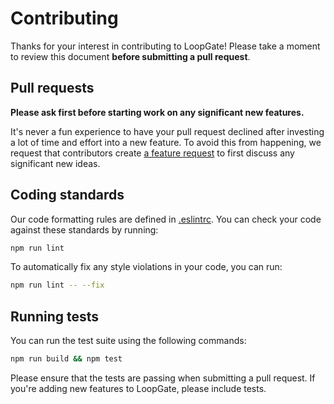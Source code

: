 # Contributing

Thanks for your interest in contributing to LoopGate! Please take a moment to review this document **before submitting a pull request**.

## Pull requests

**Please ask first before starting work on any significant new features.**

It's never a fun experience to have your pull request declined after investing a lot of time and effort into a new feature. To avoid this from happening, we request that contributors create [a feature request](https://github.com/0xGeel/loopring-token-gating/issues/new?assignees=&labels=Enhancement+%E2%9C%A8&template=feature-request.md&title=Feature+request%3A+%3Csummary+of+feature+here%3E) to first discuss any significant new ideas.

## Coding standards

Our code formatting rules are defined in [.eslintrc](https://github.com/0xGeel/loopring-token-gating/blob/master/.eslintrc.json). You can check your code against these standards by running:

```sh
npm run lint
```

To automatically fix any style violations in your code, you can run:

```sh
npm run lint -- --fix
```

## Running tests

You can run the test suite using the following commands:

```sh
npm run build && npm test
```

Please ensure that the tests are passing when submitting a pull request. If you're adding new features to LoopGate, please include tests.
